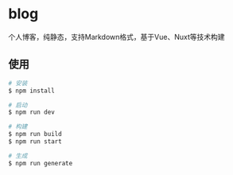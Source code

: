# blog

个人博客，纯静态，支持Markdown格式，基于Vue、Nuxt等技术构建

## 使用


```bash
# 安装
$ npm install

# 启动
$ npm run dev

# 构建
$ npm run build
$ npm run start

# 生成
$ npm run generate
```

